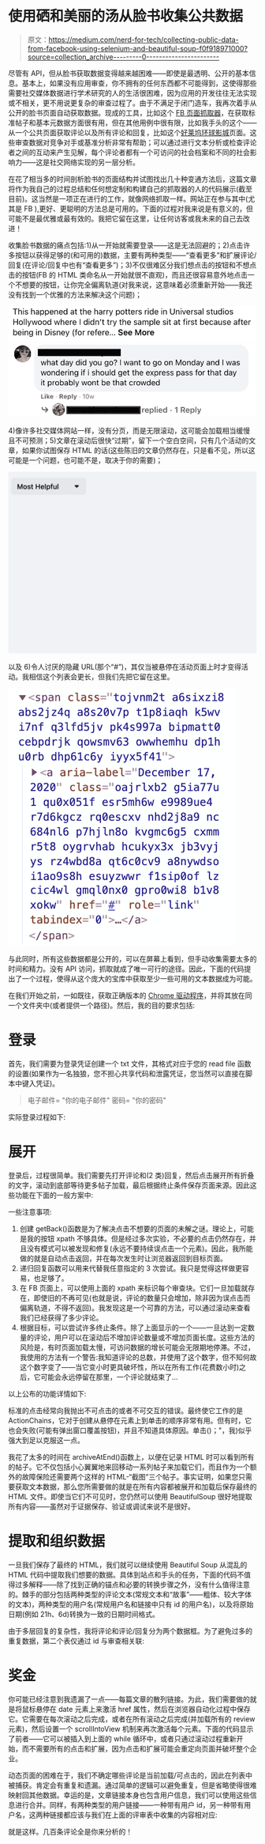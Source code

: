 # 使用硒和美丽的汤从脸书收集公共数据

> 原文：<https://medium.com/nerd-for-tech/collecting-public-data-from-facebook-using-selenium-and-beautiful-soup-f0f918971000?source=collection_archive---------0----------------------->

尽管有 API，但从脸书获取数据变得越来越困难——即使是最透明、公开的基本信息。基本上，如果没有应用审查，你不拥有的任何东西都不可能得到，这使得那些需要社交媒体数据进行学术研究的人的生活很困难，因为应用的开发往往无法实现或不相关，更不用说更复杂的审查过程了。由于不满足于闭门造车，我再次着手从公开的脸书页面自动获取数据。现成的工具，比如这个 [FB 页面抓取器](https://github.com/kevinzg/facebook-scraper)，在获取标准帖子和基本元数据方面很有用，但在其他用例中很有限，比如我手头的这个——从一个公共页面获取评论以及所有评论和回复，比如这个[好莱坞环球影城](https://www.facebook.com/UniversalStudiosHollywood/reviews)页面。这些审查数据对竞争对手或基准分析非常有帮助；可以通过进行文本分析或检查评论者之间的互动来产生见解，每个评论者都有一个可访问的社会档案和不同的社会影响力——这是社交网络实现的另一层分析。

在花了相当多的时间剖析脸书的页面结构并试图找出几十种变通方法后，这篇文章将作为我自己的过程总结和任何想定制和构建自己的抓取器的人的代码展示(截至目前)。这当然是一项正在进行的工作，就像网络抓取一样。网站正在参与其中(尤其是 FB ),更好、更聪明的方法总是可用的。下面的过程对我来说是有意义的，但可能不是最优雅或最有效的。我把它留在这里，让任何访客或我未来的自己去改进！

收集脸书数据的痛点包括:1)从一开始就需要登录——这是无法回避的；2)点击许多按钮以获得足够的(和可用的)数据，主要有两种类型——“查看更多”和扩展评论/回复(在评论/回复中也有“查看更多”)；3)不仅很难区分我们想点击的按钮和不想点击的按钮(FB 的 HTML 类命名从一开始就很不直观)，而且还很容易意外地点击一个不想要的按钮，让你完全偏离轨道(对我来说，这意味着必须重新开始——我还没有找到一个优雅的方法来解决这个问题)；

![](img/d376918d57e34019c906ea32be906700.png)![](img/8b40c10e85f6213edd6b6568ee30f65f.png)

4)像许多社交媒体网站一样，没有分页，而是无限滚动，这可能会加载相当缓慢且不可预测；5)文章在滚动后很快“过期”，留下一个空白空间，只有几个活动的文章，如果你试图保存 HTML 的话(这些陈旧的文章仍然存在，只是看不见，所以这可能是一个问题，也可能不是，取决于你的需要)；

![](img/183692428ae081fa8a0f615c18eed31f.png)

以及 6)令人讨厌的隐藏 URL(那个“#”)，其仅当被悬停在活动页面上时才变得活动。我相信这个列表会更长，但我们先把它留在这里。

![](img/7ee36b7cf9b5f0acbd71cd2c41d3ac07.png)

与此同时，所有这些数据都是公开的，可以在屏幕上看到，但手动收集需要太多的时间和精力。没有 API 访问，抓取就成了唯一可行的途径。因此，下面的代码提出了一个过程，使得从这个庞大的宝库中获取至少一些可用的文本数据成为可能。

在我们开始之前，一如既往，获取正确版本的 [Chrome 驱动程序](https://chromedriver.chromium.org/downloads)，并将其放在同一个文件夹中(或者提供一个路径)。然后，我的目的要求包括:

# 登录

首先，我们需要为登录凭证创建一个 txt 文件，其格式对应于您的 read file 函数的设置(如果作为一名独狼，您不担心共享代码和泄露凭证，您当然可以直接在脚本中键入凭证)。

> 电子邮件= "你的电子邮件"
> 密码= "你的密码"

实际登录过程如下:

# 展开

登录后，过程很简单。我们需要先打开评论和(2 类)回复，然后点击展开所有折叠的文字，滚动到底部等待更多帖子加载，最后根据终止条件保存页面来源。因此这些功能在下面的一般方案中:

一些注意事项:

1.  创建 getBack()函数是为了解决点击不想要的页面的未解之谜。理论上，可能是我的按钮 xpath 不够具体。但是经过多次实验，不必要的点击仍然存在，并且没有模式可以被发现和修复(永远不要持续误点击一个元素)。因此，我所能做的就是自动点击返回，并在每次发生时让浏览器返回到目标页面。
2.  递归回复函数可以用来代替我任意指定的 3 次尝试。我只是觉得这样做更容易，也足够了。
3.  在 FB 页面上，可以使用上面的 xpath 来标识每个审查块。它们一旦加载就存在，即使旧的不再可见(也就是说，评论的数量只会增加，除非因为误点击而偏离轨道，不得不返回)。我发现这是一个可靠的方法，可以通过滚动来查看我们已经获得了多少评论。
4.  根据目标，可以尝试许多终止条件。除了上面显示的一个——一旦达到一定数量的评论，用户可以在滚动后不增加评论数量或不增加页面长度。这些方法的风险是，有时页面加载太慢，可访问数据的增长可能会无限期地停滞。不过，我使用的方法有一个警告:我知道评论的总数，并使用了这个数字，但不知何故这个数字变了——当它变小时更具破坏性，所以在所有工作(花费数小时)之后，它可能会永远停留在那里，一个评论就结束了…

以上公布的功能详情如下:

标准的点击经常向我抛出不可点击的或者不可交互的错误。最终使它工作的是 ActionChains，它对于创建从悬停在元素上到单击的顺序非常有用。但有时，它也会失败(可能有弹出窗口覆盖按钮)，并且不知道具体原因。单击()；"，我)似乎强大到足以克服这一点。

我花了太多的时间在 archiveAtEnd()函数上，以便在记录 HTML 时可以看到所有的帖子。它不仅包括小心翼翼地来回移动一系列帖子来加载它们，而且作为一个额外的故障保险还需要两个这样的 HTML-“截图”三个帖子。事实证明，如果您只需要获取文本数据，那么您所需要做的就是在所有内容都被展开和加载后保存最终的 HTML 文件。即使当它们不可见时，您仍然可以使用 BeautifulSoup 很好地提取所有内容——虽然对于证据保存、验证或调试来说不是很好。

# 提取和组织数据

一旦我们保存了最终的 HTML，我们就可以继续使用 Beautiful Soup 从混乱的 HTML 代码中提取我们想要的数据。具体到站点和手头的任务，下面的代码不值得过多解释——除了找到正确的锚点和必要的转换步骤之外，没有什么值得注意的。棘手的部分包括两种类型的评论文本(常规文本和“故事”——粗体、较大字体的文本)，两种类型的用户名(常规用户名和链接中只有 id 的用户名)，以及将原始日期(例如 21h、6d)转换为一致的日期时间格式。

由于多层回复的复杂性，我将评论和评论/回复分为两个数据框。为了避免过多的重复数据，第二个表仅通过 id 与审查相关联:

# 奖金

你可能已经注意到我遗漏了一点——每篇文章的散列链接。为此，我们需要做的就是将鼠标悬停在 date 元素上来激活 href 属性，然后在浏览器自动化过程中保存它。它需要在每次滚动之后完成，或者在所有滚动之后完成(并加载所有的 review 元素)，然后设置一个 scrollIntoView 机制来再次激活每个元素。下面的代码显示了前者——它可以被插入到上面的 while 循环中，或者只通过滚动过程重新开始，而不需要所有的点击和扩展，因为点击和扩展可能会重定向页面并破坏整个企业。

动态页面的困难在于，我们不确定哪些评论是当前加载/可点击的，因此在列表中被捕获。肯定会有重复和遗漏。通过简单的逻辑可以避免重复，但是省略使得很难映射回其他数据。幸运的是，文章链接本身也包含用户信息，我们可以使用这些信息进行合并。同样，有两种类型的用户链接——一种带有用户 id，另一种带有用户名，这两种链接都应该与我们在上面的评审表中收集的内容相对应:

就是这样。几百条评论全是你来分析的！